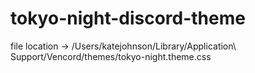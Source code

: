 # tokyo-night-discord-theme

file location -> /Users/katejohnson/Library/Application\ Support/Vencord/themes/tokyo-night.theme.css
